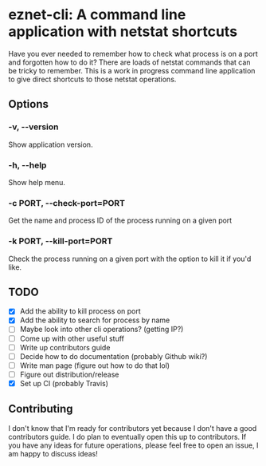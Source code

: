 # eznet-cli: A command line application with netstat shortcuts

Have you ever needed to remember how to check what process is on a port and forgotten how to do it? There are loads of netstat commands that can be tricky to remember. This is a work in progress command line application to give direct shortcuts to those netstat operations.

## Options

### -v, --version
Show application version.

### -h, --help
Show help menu.

### -c PORT, --check-port=PORT
Get the name and process ID of the process running on a given port

### -k PORT, --kill-port=PORT
Check the process running on a given port with the option to kill it if you'd like.

## TODO
- [x] Add the ability to kill process on port
- [x] Add the ability to search for process by name
- [ ] Maybe look into other cli operations? (getting IP?)
- [ ] Come up with other useful stuff
- [ ] Write up contributors guide
- [ ] Decide how to do documentation (probably Github wiki?)
- [ ] Write man page (figure out how to do that lol)
- [ ] Figure out distribution/release
- [x] Set up CI (probably Travis)

## Contributing
I don't know that I'm ready for contributors yet because I don't have a good contributors guide. I do plan to eventually open this up to contributors. If you have any ideas for future operations, please feel free to open an issue, I am happy to discuss ideas!
